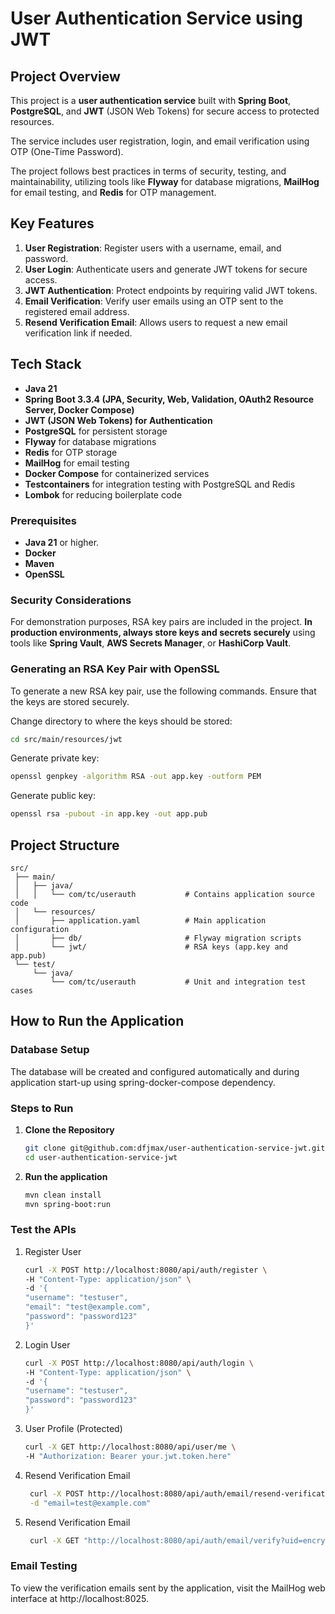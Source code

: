 # User Authentication Service using JWT

## Project Overview
This project is a **user authentication service** built with **Spring Boot**, **PostgreSQL**, and **JWT** (JSON Web Tokens) for secure access to protected resources. 

The service includes user registration, login, and email verification using OTP (One-Time Password).

The project follows best practices in terms of security, testing, and maintainability, utilizing tools like **Flyway** for database migrations, **MailHog** for email testing, and **Redis** for OTP management.


## Key Features
1. **User Registration**: Register users with a username, email, and password.
2. **User Login**: Authenticate users and generate JWT tokens for secure access.
3. **JWT Authentication**: Protect endpoints by requiring valid JWT tokens.
4. **Email Verification**: Verify user emails using an OTP sent to the registered email address.
5. **Resend Verification Email**: Allows users to request a new email verification link if needed.

## Tech Stack
- **Java 21**
- **Spring Boot 3.3.4 (JPA, Security, Web, Validation, OAuth2 Resource Server, Docker Compose)**
- **JWT (JSON Web Tokens) for Authentication**
- **PostgreSQL** for persistent storage
- **Flyway** for database migrations
- **Redis** for OTP storage
- **MailHog** for email testing
- **Docker Compose** for containerized services
- **Testcontainers** for integration testing with PostgreSQL and Redis
- **Lombok** for reducing boilerplate code

### Prerequisites
- **Java 21** or higher.
- **Docker**
- **Maven**
- **OpenSSL**

### Security Considerations
For demonstration purposes, RSA key pairs are included in the project. **In production environments, always store keys and secrets securely** using tools like **Spring Vault**, **AWS Secrets Manager**, or **HashiCorp Vault**.

### Generating an RSA Key Pair with OpenSSL
To generate a new RSA key pair, use the following commands. Ensure that the keys are stored securely.

Change directory to where the keys should be stored:
```bash
cd src/main/resources/jwt
```

Generate private key:
```bash 
openssl genpkey -algorithm RSA -out app.key -outform PEM
```

Generate public key:
```bash
openssl rsa -pubout -in app.key -out app.pub
```

## Project Structure
```plaintext
src/
 ├── main/
 │   ├── java/
 │   │   └── com/tc/userauth           # Contains application source code
 │   └── resources/
 │       ├── application.yaml          # Main application configuration
 │       ├── db/                       # Flyway migration scripts
 │       └── jwt/                      # RSA keys (app.key and app.pub)
 └── test/
     └── java/                          
         └── com/tc/userauth           # Unit and integration test cases
```

## How to Run the Application

### Database Setup

The database will be created and configured automatically and during application start-up using spring-docker-compose dependency.

### Steps to Run

1. **Clone the Repository**
    ```bash
    git clone git@github.com:dfjmax/user-authentication-service-jwt.git
    cd user-authentication-service-jwt
    ```
2. **Run the application**
   ```bash
   mvn clean install
   mvn spring-boot:run
   ```

### Test the APIs
1. Register User
    ```bash
    curl -X POST http://localhost:8080/api/auth/register \
    -H "Content-Type: application/json" \
    -d '{
    "username": "testuser",
    "email": "test@example.com",
    "password": "password123"
    }'
    ```
2. Login User
    ```bash
    curl -X POST http://localhost:8080/api/auth/login \
    -H "Content-Type: application/json" \
    -d '{
    "username": "testuser",
    "password": "password123"
    }'
    ```
3. User Profile (Protected)
    ```bash
    curl -X GET http://localhost:8080/api/user/me \
    -H "Authorization: Bearer your.jwt.token.here"
    ```
4. Resend Verification Email
   ```bash
    curl -X POST http://localhost:8080/api/auth/email/resend-verification \
    -d "email=test@example.com"
   ```
5. Resend Verification Email
   ```bash
    curl -X GET "http://localhost:8080/api/auth/email/verify?uid=encryptedUserId&t=otpToken"
   ```

### Email Testing

To view the verification emails sent by the application, visit the MailHog web interface at http://localhost:8025.
